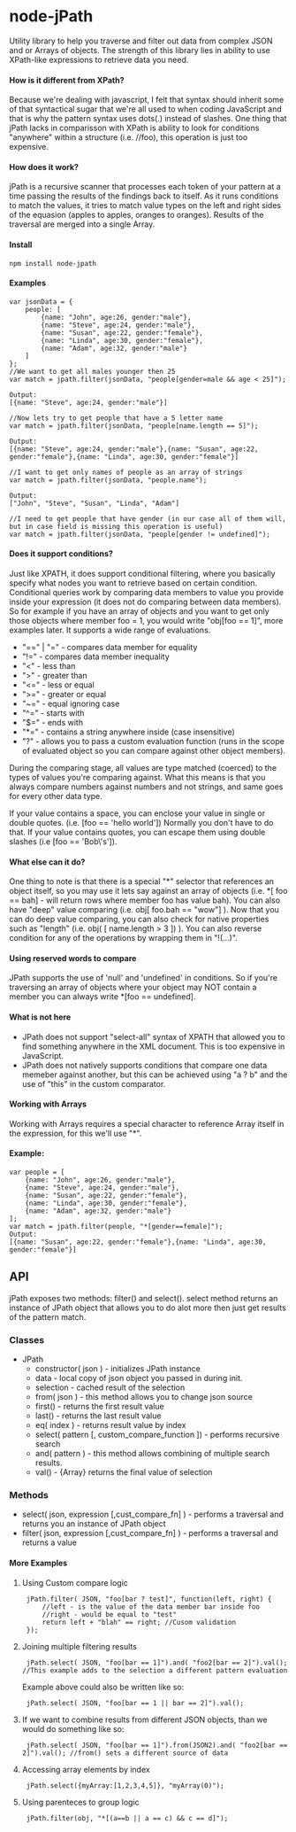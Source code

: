 node-jPath
====
Utility library to help you traverse and filter out data from complex JSON and or Arrays of objects.
The strength of this library lies in ability to use XPath-like expressions to retrieve data you need.

#### How is it different from XPath?

Because we're dealing with javascript, I felt that syntax should inherit some of that syntactical sugar that we're all used to when coding JavaScript
and that is why the pattern syntax uses dots(.) instead of slashes. One thing that jPath lacks in comparisson with XPath is ability to look for conditions "anywhere" within a structure (i.e. //foo), this operation is just too expensive.

#### How does it work?

jPath is a recursive scanner that processes each token of your pattern at a time passing the results of the findings back to itself. As it runs conditions to match the values, it tries to match value types on the left and right sides of the equasion (apples to apples, oranges to oranges). Results of the traversal are merged into a single Array.

#### Install

	npm install node-jpath

#### Examples

	var jsonData = {
		people: [
			{name: "John", age:26, gender:"male"},
			{name: "Steve", age:24, gender:"male"},
			{name: "Susan", age:22, gender:"female"},
			{name: "Linda", age:30, gender:"female"},
			{name: "Adam", age:32, gender:"male"}
		]
	};
	//We want to get all males younger then 25
	var match = jpath.filter(jsonData, "people[gender=male && age < 25]");

	Output:
	[{name: "Steve", age:24, gender:"male"}]

	//Now lets try to get people that have a 5 letter name
	var match = jpath.filter(jsonData, "people[name.length == 5]");

	Output:
	[{name: "Steve", age:24, gender:"male"},{name: "Susan", age:22, gender:"female"},{name: "Linda", age:30, gender:"female"}]

	//I want to get only names of people as an array of strings
	var match = jpath.filter(jsonData, "people.name");

	Output:
	["John", "Steve", "Susan", "Linda", "Adam"]

	//I need to get people that have gender (in our case all of them will, but in case field is missing this operation is useful)
	var match = jpath.filter(jsonData, "people[gender != undefined]");


#### Does it support conditions?

Just like XPATH, it does support conditional filtering, where you basically specify what nodes you want to retrieve
based on certain condition. Conditional queries work by comparing data members to value you provide inside your
expression (it does not do comparing between data members). So for example if you have an array of objects and you want
to get only those objects where member foo = 1, you would write "obj[foo == 1]", more examples later. It supports a
wide range of evaluations.

- "==" | "=" - compares data member for equality
- "!=" - compares data member inequality
- "<" - less than
- ">" - greater than
- "<=" - less or equal
- ">=" - greater or equal
- "~=" - equal ignoring case
- "^=" - starts with
- "$=" - ends with
- "*=" - contains a string anywhere inside (case insensitive)
- "?" - allows you to pass a custom evaluation function (runs in the scope of evaluated object so you can compare against other object members).

During the comparing stage, all values are type matched (coerced) to the types of values you're comparing against.
What this means is that you always compare numbers against numbers and not strings, and same goes for every other data
type.

If your value contains a space, you can enclose your value in single or double quotes. (i.e. [foo == 'hello world']) Normally you
don't have to do that. If your value contains quotes, you can escape them using double slashes (i.e [foo == 'Bob\\\'s']).

#### What else can it do?

One thing to note is that there is a special "*" selector that references an object itself, so you may use it lets say
against an array of objects (i.e. *[ foo == bah] - will return rows where member foo has value bah). You can also have
"deep" value comparing (i.e. obj[ foo.bah == "wow"] ). Now that you can do deep value comparing, you can also check for
native properties such as "length" (i.e. obj( [ name.length > 3 ]) ). You can also reverse condition for any of the operations by wrapping them in "!(...)".

#### Using reserved words to compare

JPath supports the use of 'null' and 'undefined' in conditions.
So if you're traversing an array of objects where your object may NOT contain a member you can always write *[foo == undefined].

#### What is not here

- JPath does not support "select-all" syntax of XPATH that allowed you to find something anywhere in the XML document. This is too expensive in JavaScript.
- JPath does not natively supports conditions that compare one data memeber against another, but this can be achieved using "a ? b" and the use of "this" in the custom comparator.

#### Working with Arrays

Working with Arrays requires a special character to reference Array itself in the expression, for this we'll use "\*".
#### Example:
	var people = [
		{name: "John", age:26, gender:"male"},
		{name: "Steve", age:24, gender:"male"},
		{name: "Susan", age:22, gender:"female"},
		{name: "Linda", age:30, gender:"female"},
		{name: "Adam", age:32, gender:"male"}
	];
	var match = jpath.filter(people, "*[gender==female]");
	Output:
	[{name: "Susan", age:22, gender:"female"},{name: "Linda", age:30, gender:"female"}]

API
---
jPath exposes two methods: filter() and select(). select method returns an instance of JPath object that allows you to do alot more then just get results of the pattern match.

### Classes

* JPath
	* constructor( json ) - initializes JPath instance
	* data - local copy of json object you passed in during init.
	* selection - cached result of the selection
	* from( json ) - this method allows you to change json source
	* first() - returns the first result value
	* last() - returns the last result value
	* eq( index ) - returns result value by index
	* select( pattern [, custom_compare_function ]) - performs recursive search
	* and( pattern ) - this method allows combining of multiple search results.
	* val() - {Array} returns the final value of selection

### Methods

* select( json, expression [,cust_compare_fn] ) - performs a traversal and returns you an instance of JPath object
* filter( json, expression [,cust_compare_fn] ) - performs a traversal and returns a value

#### More Examples

1. Using Custom compare logic

        jPath.filter( JSON, "foo[bar ? test]", function(left, right) {
            //left - is the value of the data member bar inside foo
            //right - would be equal to "test"
            return left + "blah" == right; //Cusom validation
        });

2. Joining multiple filtering results

        jPath.select( JSON, "foo[bar == 1]").and( "foo2[bar == 2]").val(); //This example adds to the selection a different pattern evaluation

    Example above could also be written like so:

        jPath.select( JSON, "foo[bar == 1 || bar == 2]").val();

3. If we want to combine results from different JSON objects, than we would do something like so:

        jPath.select( JSON, "foo[bar == 1]").from(JSON2).and( "foo2[bar == 2]").val(); //from() sets a different source of data

4. Accessing array elements by index

        jPath.select({myArray:[1,2,3,4,5]}, "myArray(0)");

5. Using parenteces to group logic

        jPath.filter(obj, "*[(a==b || a == c) && c == d]");
